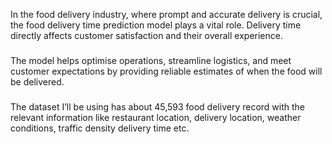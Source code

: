 In the food delivery industry, where prompt and accurate delivery is crucial, the food delivery time prediction model plays a vital role. Delivery time directly affects customer satisfaction and their overall experience. 
###
The model helps optimise operations, streamline logistics, and meet customer expectations by providing reliable estimates of when the food will be delivered.
###
The dataset I’ll be using has about 45,593 food delivery record with the relevant information like restaurant location, delivery location, weather conditions, traffic density delivery time etc.
